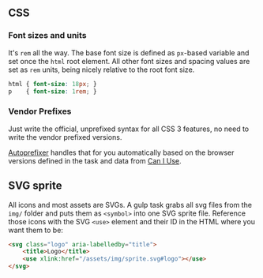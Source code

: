 CSS
------------------

### Font sizes and units

It's `rem` all the way. The base font size is defined as `px`-based variable and set once the `html` root element. All other font sizes and spacing values are set as `rem` units, being nicely relative to the root font size.

```css
html { font-size: 18px; }
p    { font-size: 1rem; }
```

### Vendor Prefixes

Just write the official, unprefixed syntax for all CSS 3 features, no need to write the vendor prefixed versions.

[Autoprefixer](https://github.com/postcss/autoprefixer) handles that for you automatically based on the browser versions defined in the task and data from [Can I Use](http://caniuse.com/).


SVG sprite
------------------

All icons and most assets are SVGs. A gulp task grabs all svg files from the `img/` folder and puts them as `<symbol>` into one SVG sprite file. Reference those icons with the SVG `<use>` element and their ID in the HTML where you want them to be:

```html
<svg class="logo" aria-labelledby="title">
    <title>Logo</title>
    <use xlink:href="/assets/img/sprite.svg#logo"></use>
</svg>
```
